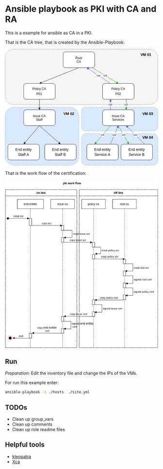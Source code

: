 Ansible playbook as PKI with CA and RA
======================================

This is a example for ansible as CA in a PKI.

That is the CA tree, that is created by the Ansible-Playbook:

![docs/pki-tree.png](docs/pki-tree.png)

That is the work flow of the certification:

![docs/pki-tree.png](docs/pki-flow.png)

Run
---

*Preparation:* Edit the inventory file and change the IPs of the VMs.

For run this example enter:

```bash
ansible-playbook -i ./hosts  ./site.yml
```

TODOs
-----

- Clean up group_vars
- Clean up comments
- Clean up role readme files

Helpful tools
----------------

* [kleopatra](https://docs.kde.org/stable5/en/pim/kleopatra//)
* [Xca](https://hohnstaedt.de/xca/)